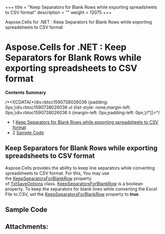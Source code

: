 +++
title = "Keep Separators for Blank Rows while exporting spreadsheets to CSV format" 
description = "" 
weight = 12075 
+++

Aspose.Cells for .NET : Keep Separators for Blank Rows while exporting spreadsheets to CSV format  

# Aspose.Cells for .NET : Keep Separators for Blank Rows while exporting spreadsheets to CSV format


**Contents Summary**

/\*<!\[CDATA\[\*/div.rbtoc1590738026036 {padding: 0px;}div.rbtoc1590738026036 ul {list-style: none;margin-left: 0px;}div.rbtoc1590738026036 li {margin-left: 0px;padding-left: 0px;}/\*\]\]>\*/

*   1 [Keep Separators for Blank Rows while exporting spreadsheets to CSV format](#KeepSeparatorsforBlankRowswhileexportingspreadsheetstoCSVformat-KeepSeparatorsforBlankRowswhileexportingspreadsheetstoCSVformat)
*   2 [Sample Code](#KeepSeparatorsforBlankRowswhileexportingspreadsheetstoCSVformat-SampleCode)

## Keep Separators for Blank Rows while exporting spreadsheets to CSV format

Aspose.Cells provides the ability to keep line separators while converting spreadsheets to CSV format. For this, You may use the [KeepSeparatorsForBlankRow](https://apireference.aspose.com/net/cells/aspose.cells/txtsaveoptions/properties/keepseparatorsforblankrow) property of [TxtSaveOptions](https://apireference.aspose.com/net/cells/aspose.cells/txtsaveoptions) class. [KeepSeparatorsForBlankRow](https://apireference.aspose.com/net/cells/aspose.cells/txtsaveoptions/properties/keepseparatorsforblankrow) is a boolean property. To keep the separators for blank lines while converting the Excel File to CSV, set the [KeepSeparatorsForBlankRow](https://apireference.aspose.com/net/cells/aspose.cells/txtsaveoptions/properties/keepseparatorsforblankrow) property to **true**.



## Sample Code

## Attachments:


